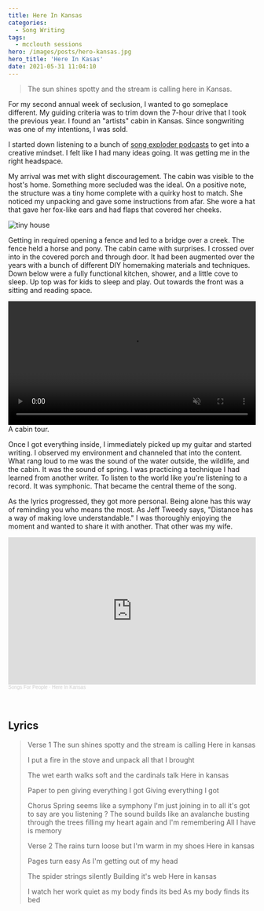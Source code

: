 ```yaml
---
title: Here In Kansas
categories:
  - Song Writing 
tags:
  - mcclouth sessions
hero: /images/posts/hero-kansas.jpg
hero_title: 'Here In Kasas'
date: 2021-05-31 11:04:10
---
```


>The sun shines spotty and the stream is calling here in Kansas.

<!-- more -->

For my second annual week of seclusion, I wanted to go someplace different. My guiding criteria was to trim down the 7-hour drive that I took the previous year. I found an "artists" cabin in Kansas.  Since songwriting was one of my intentions, I was sold.

I started down listening to a bunch of [song exploder podcasts](https://songexploder.net/) to get into a creative mindset.  I felt like I had many ideas going. It was getting me in the right headspace.

My arrival was met with slight discouragement. The cabin was visible to the host's home.  Something more secluded was the ideal.  On a positive note, the structure was a tiny home complete with a quirky host to match.  She noticed my unpacking and gave some instructions from afar.   She wore a hat that gave her fox-like ears and had flaps that covered her cheeks.

![tiny house](/images/posts/tiny-house.jpg)

Getting in required opening a fence and led to a bridge over a creek.  The fence held a horse and pony.  The cabin came with surprises.  I crossed over into in the covered porch and through door.  It had been augmented over the years with a bunch of different DIY homemaking materials and techniques. Down below were a fully functional kitchen, shower, and a little cove to sleep. Up top was for kids to sleep and play. Out towards the front was a sitting and reading space. 

<video width="100%" controls muted="muted">
  <source src="/images/posts/cabin-tour.mp4" type="video/mp4">
Your browser does not support the video tag.
</video>
<caption>A cabin tour.</caption>
<p></p>


Once I got everything inside, I immediately picked up my guitar and started writing.  I observed my environment and channeled that into the content. What rang loud to me was the sound of the water outside, the wildlife, and the cabin.  It was the sound of spring.  I was practicing a technique I had learned from another writer. To listen to the world like you're listening to a record. It was symphonic. That became the central theme of the song.

As the lyrics progressed, they got more personal.  Being alone has this way of reminding you who means the most.  As Jeff Tweedy says, "Distance has a way of making love understandable."  I was thoroughly enjoying the moment and wanted to share it with another.  That other was my wife.

<iframe width="100%" height="300" scrolling="no" frameborder="no" allow="autoplay" src="https://w.soundcloud.com/player/?url=https%3A//api.soundcloud.com/tracks/1010895439&color=%23ff5500&auto_play=false&hide_related=false&show_comments=true&show_user=true&show_reposts=false&show_teaser=true&visual=true"></iframe><div style="font-size: 10px; color: #cccccc;line-break: anywhere;word-break: normal;overflow: hidden;white-space: nowrap;text-overflow: ellipsis; font-family: Interstate,Lucida Grande,Lucida Sans Unicode,Lucida Sans,Garuda,Verdana,Tahoma,sans-serif;font-weight: 100;"><a href="https://soundcloud.com/songsforpeople" title="Songs For People" target="_blank" style="color: #cccccc; text-decoration: none;">Songs For People</a> · <a href="https://soundcloud.com/songsforpeople/here-in-kansas" title="Here In Kansas" target="_blank" style="color: #cccccc; text-decoration: none;">Here In Kansas</a></div>

&nbsp;
## Lyrics

>Verse 1
>The sun shines spotty
>and the stream is calling
>Here in kansas
>
>I put a fire in the stove
>and unpack all that I brought
>
>The wet earth walks soft
>and the cardinals talk
>Here in kansas
> 
>Paper to pen giving everything I got
>Giving everything I got
>
>Chorus
>Spring seems like a symphony
>I'm just joining in
>to all it's got to say
>are you listening ?
>The sound builds like an avalanche
>busting through the trees
>filling my  heart again
>and I'm remembering
>All I have is memory
>
>Verse 2
>The rains turn loose
>but I'm warm in my shoes
>Here in kansas
>
>Pages turn easy
>As I'm getting out of my head
>
>The spider strings silently
>Building it's web
>Here in kansas
>
>I watch her work quiet
>as my body finds its bed
>As my body finds its bed